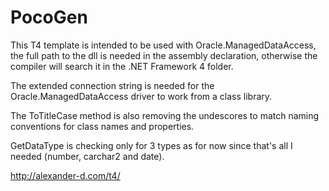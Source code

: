# PocoGen

This T4 template is intended to be used with Oracle.ManagedDataAccess, the full path to the dll is needed in the assembly declaration, otherwise the compiler will search it in the .NET Framework 4 folder. 

The extended connection string is needed for the Oracle.ManagedDataAccess driver to work from a class library. 

The ToTitleCase method is also removing  the undescores to match naming conventions for class names and properties. 

GetDataType is checking only for 3 types as for now since that's all I needed (number, carchar2 and date).

http://alexander-d.com/t4/
